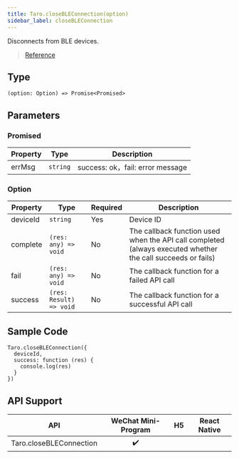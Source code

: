 ```yaml
---
title: Taro.closeBLEConnection(option)
sidebar_label: closeBLEConnection
---
```


Disconnects from BLE devices.

> [Reference](https://developers.weixin.qq.com/miniprogram/dev/api/device/bluetooth-ble/wx.closeBLEConnection.html)

## Type

```tsx
(option: Option) => Promise<Promised>
```

## Parameters

### Promised

<table>
  <thead>
    <tr>
      <th>Property</th>
      <th>Type</th>
      <th>Description</th>
    </tr>
  </thead>
  <tbody>
    <tr>
      <td>errMsg</td>
      <td><code>string</code></td>
      <td>success: ok，fail: error message</td>
    </tr>
  </tbody>
</table>

### Option

<table>
  <thead>
    <tr>
      <th>Property</th>
      <th>Type</th>
      <th style={{ textAlign: "center"}}>Required</th>
      <th>Description</th>
    </tr>
  </thead>
  <tbody>
    <tr>
      <td>deviceId</td>
      <td><code>string</code></td>
      <td style={{ textAlign: "center"}}>Yes</td>
      <td>Device ID</td>
    </tr>
    <tr>
      <td>complete</td>
      <td><code>(res: any) =&gt; void</code></td>
      <td style={{ textAlign: "center"}}>No</td>
      <td>The callback function used when the API call completed (always executed whether the call succeeds or fails)</td>
    </tr>
    <tr>
      <td>fail</td>
      <td><code>(res: any) =&gt; void</code></td>
      <td style={{ textAlign: "center"}}>No</td>
      <td>The callback function for a failed API call</td>
    </tr>
    <tr>
      <td>success</td>
      <td><code>(res: Result) =&gt; void</code></td>
      <td style={{ textAlign: "center"}}>No</td>
      <td>The callback function for a successful API call</td>
    </tr>
  </tbody>
</table>

## Sample Code

```tsx
Taro.closeBLEConnection({
  deviceId,
  success: function (res) {
    console.log(res)
  }
})
```

## API Support

|           API           | WeChat Mini-Program | H5 | React Native |
|:-----------------------:|:-------------------:|:--:|:------------:|
| Taro.closeBLEConnection |         ✔️          |    |              |
